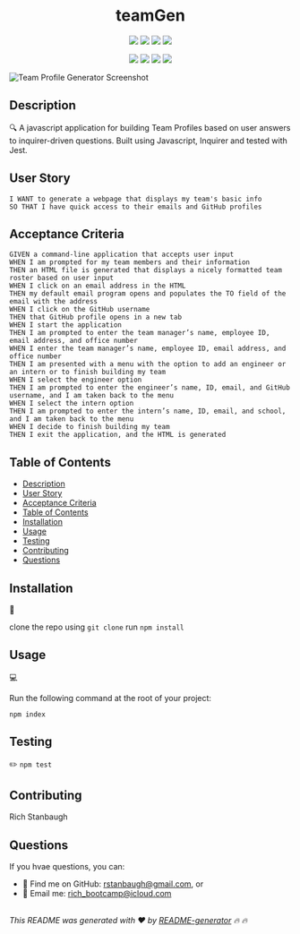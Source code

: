 
<h1 align="center">teamGen</h1>
  
<p align="center">
    <img src="https://img.shields.io/github/repo-size/rstanbaugh/teamGen" />
    <img src="https://img.shields.io/github/languages/top/rstanbaugh/teamGen"  />
    <img src="https://img.shields.io/github/issues/rstanbaugh/teamGen" />
    <img src="https://img.shields.io/github/last-commit/rstanbaugh/teamGen" >
</p>
  
<p align="center">
    <img src="https://img.shields.io/badge/Javascript-yellow" />
    <img src="https://img.shields.io/badge/node.js-green" />
    <img src="https://img.shields.io/badge/Inquirer-blue"  />
    <img src="https://img.shields.io/badge/Jest-orange"  />
</p>

![Team Profile Generator Screenshot](./public/assets/images/eCommerce-Backend-Screenshot.png)<br/>

   
## Description

🔍 A javascript application for building Team Profiles based on user answers to inquirer-driven questions. Built using Javascript, Inquirer and tested with Jest.
  
  
## User Story
  
```AS A manager
I WANT to generate a webpage that displays my team's basic info
SO THAT I have quick access to their emails and GitHub profiles
```
  
## Acceptance Criteria
  
``` 
GIVEN a command-line application that accepts user input
WHEN I am prompted for my team members and their information
THEN an HTML file is generated that displays a nicely formatted team roster based on user input
WHEN I click on an email address in the HTML
THEN my default email program opens and populates the TO field of the email with the address
WHEN I click on the GitHub username
THEN that GitHub profile opens in a new tab
WHEN I start the application
THEN I am prompted to enter the team manager’s name, employee ID, email address, and office number
WHEN I enter the team manager’s name, employee ID, email address, and office number
THEN I am presented with a menu with the option to add an engineer or an intern or to finish building my team
WHEN I select the engineer option
THEN I am prompted to enter the engineer’s name, ID, email, and GitHub username, and I am taken back to the menu
WHEN I select the intern option
THEN I am prompted to enter the intern’s name, ID, email, and school, and I am taken back to the menu
WHEN I decide to finish building my team
THEN I exit the application, and the HTML is generated

```
  
## Table of Contents
- [Description](#description)
- [User Story](#user-story)
- [Acceptance Criteria](#acceptance-criteria)
- [Table of Contents](#table-of-contents)
- [Installation](#installation)
- [Usage](#usage)
- [Testing](#testing)
- [Contributing](#contributing)
- [Questions](#questions)

## Installation
💾   

clone the repo using `git clone`
run `npm install`
  
## Usage
💻   
  
Run the following command at the root of your project:

  
`npm index`

## Testing
✏️ `npm test`

## Contributing
Rich Stanbaugh


  ## Questions
  If you  hvae questions, you can:
  - :eyes: Find me on GitHub: [rstanbaugh@gmail.com](https://github.com/rstanbaugh@gmail.com), or<br />
  - :email: Email me: rich_bootcamp@icloud.com<br /><br />

  _This README was generated with :heart: by [README-generator](https://github.com/rstanbaugh/README-Generator) :fire: :fire:_
